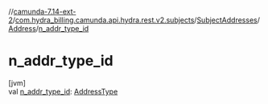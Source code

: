 //[camunda-7.14-ext-2](../../../../index.md)/[com.hydra_billing.camunda.api.hydra.rest.v2.subjects](../../index.md)/[SubjectAddresses](../index.md)/[Address](index.md)/[n_addr_type_id](n_addr_type_id.md)

# n_addr_type_id

[jvm]\
val [n_addr_type_id](n_addr_type_id.md): [AddressType](../../../com.hydra_billing.camunda.api.hydra.common_types/-address-type/index.md)
